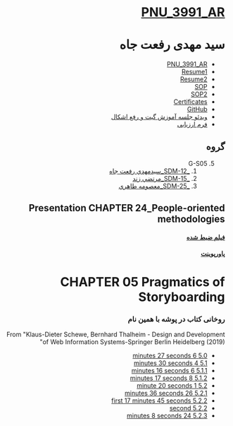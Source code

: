 <div dir="rtl">


# [PNU_3991_AR](https://github.com/setagickeman/PNU_3991_AR)



# سید مهدی رفعت جاه

- [PNU_3991_AR](https://github.com/setagickeman/PNU_3991_AR)
- [Resume1](https://setagickeman.github.io/r/) 
- [Resume2](https://setagickeman.github.io/r/index2.htm) 
- [SOP](https://setagickeman.github.io/r/sop)
- [SOP2](https://setagickeman.github.io/r/sop/index2.htm) 
- [Certificates](https://setagickeman.github.io/r/certificates)
- [GitHub](https://github.com/setagickeman)
- [ویدئو جلسه آموزش گیت و رفع اشکال](https://drive.google.com/file/d/1ybcYuUMOg3nAi0x36Hnod4-rgfnsckqK/view?usp=sharing)
- [فرم ارزیابی](https://github.com/setagickeman/PNU_3991_AR/blob/main/SoftwareDevelopmentMethodologies/MR_SoftwareDevelopmentMethodologies_CheckList_AR_3991.pdf)




## گروه 

5. G-S05
    1. [_SDM-12_سيدمهدي رفعت جاه](https://github.com/AliRazavi-edu/PNU_3991/tree/master/_MSc/SoftwareDevelopmentMethodologies/1115282_01/13_%D8%B3%D9%8A%D8%AF%D9%85%D9%87%D8%AF%D9%8A%20%D8%B1%D9%81%D8%B9%D8%AA%20%D8%AC%D8%A7%D9%87)    
    1. [_SDM-15_مرتضي زند](https://github.com/AliRazavi-edu/PNU_3991/tree/master/_MSc/SoftwareDevelopmentMethodologies/1115282_01/16_%D9%85%D8%B1%D8%AA%D8%B6%D9%8A%20%D8%B2%D9%86%D8%AF)    
    1. [_SDM-25_معصومه طاهري](https://github.com/AliRazavi-edu/PNU_3991/tree/master/_MSc/SoftwareDevelopmentMethodologies/1115282_01/25_%D9%85%D8%B9%D8%B5%D9%88%D9%85%D9%87%20%D8%B7%D8%A7%D9%87%D8%B1%D9%8A)



## **Presentation** CHAPTER 24_People-oriented methodologies 

#### [فیلم ضبط شده](https://github.com/setagickeman/PNU_3991_AR/blob/main/SoftwareDevelopmentMethodologies/Presentation/Chapter24.mkv)

#### [پاورپوینت](https://github.com/setagickeman/PNU_3991_AR/blob/main/SoftwareDevelopmentMethodologies/Presentation/Chapter24.mkv)




# CHAPTER 05 Pragmatics of Storyboarding

### روخانی کتاب  در پوشه با همین نام

From "Klaus-Dieter Schewe, Bernhard Thalheim - Design and Development of Web Information Systems-Springer Berlin Heidelberg (2019)"

- [5.0 		  6 minutes 27 seconds](https://github.com/setagickeman/PNU_3991_AR/blob/main/SoftwareDevelopmentMethodologies/Klaus-Dieter%20Schewe%2C%20Bernhard%20Thalheim%20-%20Design%20and%20Development%20of%20Web%20Information%20Systems-Springer%20Berlin%20Heidelberg%20(2019)/5.0%20.m4a)
- [5.1		   4 minutes 30 seconds](https://github.com/setagickeman/PNU_3991_AR/blob/main/SoftwareDevelopmentMethodologies/Klaus-Dieter%20Schewe%2C%20Bernhard%20Thalheim%20-%20Design%20and%20Development%20of%20Web%20Information%20Systems-Springer%20Berlin%20Heidelberg%20(2019)/5.1.m4a)
- [5.1.1		6 minutes 16 seconds](https://github.com/setagickeman/PNU_3991_AR/blob/main/SoftwareDevelopmentMethodologies/Klaus-Dieter%20Schewe%2C%20Bernhard%20Thalheim%20-%20Design%20and%20Development%20of%20Web%20Information%20Systems-Springer%20Berlin%20Heidelberg%20(2019)/5.1.1.m4a)
- [5.1.2 	   8 minutes 17 seconds](https://github.com/setagickeman/PNU_3991_AR/blob/main/SoftwareDevelopmentMethodologies/Klaus-Dieter%20Schewe%2C%20Bernhard%20Thalheim%20-%20Design%20and%20Development%20of%20Web%20Information%20Systems-Springer%20Berlin%20Heidelberg%20(2019)/5.1.2.m4a)
- [5.2 		  1 minute 20 seconds](https://github.com/setagickeman/PNU_3991_AR/blob/main/SoftwareDevelopmentMethodologies/Klaus-Dieter%20Schewe%2C%20Bernhard%20Thalheim%20-%20Design%20and%20Development%20of%20Web%20Information%20Systems-Springer%20Berlin%20Heidelberg%20(2019)/5.2.m4a)
- [5.2.1		26 minutes 36 seconds](https://github.com/setagickeman/PNU_3991_AR/blob/main/SoftwareDevelopmentMethodologies/Klaus-Dieter%20Schewe%2C%20Bernhard%20Thalheim%20-%20Design%20and%20Development%20of%20Web%20Information%20Systems-Springer%20Berlin%20Heidelberg%20(2019)/5.2.1.m4a)
- [5.2.2 first		17 minutes 45 seconds](https://github.com/setagickeman/PNU_3991_AR/blob/main/SoftwareDevelopmentMethodologies/Klaus-Dieter%20Schewe%2C%20Bernhard%20Thalheim%20-%20Design%20and%20Development%20of%20Web%20Information%20Systems-Springer%20Berlin%20Heidelberg%20(2019)/5.2.2.mp4)
- [5.2.2 second](https://github.com/setagickeman/PNU_3991_AR/blob/main/SoftwareDevelopmentMethodologies/Klaus-Dieter%20Schewe%2C%20Bernhard%20Thalheim%20-%20Design%20and%20Development%20of%20Web%20Information%20Systems-Springer%20Berlin%20Heidelberg%20(2019)/5.2.2%202.mp4) 
- [5.2.3		24 minutes 8 seconds](https://github.com/setagickeman/PNU_3991_AR/blob/main/SoftwareDevelopmentMethodologies/Klaus-Dieter%20Schewe%2C%20Bernhard%20Thalheim%20-%20Design%20and%20Development%20of%20Web%20Information%20Systems-Springer%20Berlin%20Heidelberg%20(2019)/5.2.3.mp4)

</div>
